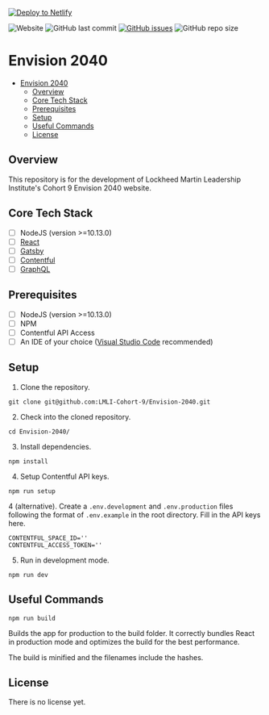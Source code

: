 [![Deploy to Netlify](https://www.netlify.com/img/deploy/button.svg)](https://app.netlify.com/start/deploy?repository=https://github.com/LMLI-Cohort-9/Envision-2040)

![Website](https://img.shields.io/website?url=http%3A%2F%2Fenvision2040.digital%2F)
![GitHub last commit](https://img.shields.io/github/last-commit/LMLI-Cohort-9/Envision-2040)
[![GitHub issues](https://img.shields.io/github/issues/LMLI-Cohort-9/Envision-2040)](https://github.com/LMLI-Cohort-9/Envision-2040/issues)
![GitHub repo size](https://img.shields.io/github/repo-size/LMLI-Cohort-9/Envision-2040)

# Envision 2040

- [Envision 2040](#envision-2040)
  - [Overview](#overview)
  - [Core Tech Stack](#core-tech-stack)
  - [Prerequisites](#prerequisites)
  - [Setup](#setup)
  - [Useful Commands](#useful)
  - [License](#license)

<a name="overview"/></a>
## Overview
This repository is for the development of Lockheed Martin Leadership Institute's Cohort 9 Envision 2040 website. 

<a name="tech"/></a>
## Core Tech Stack
- [ ] NodeJS (version >=10.13.0)
- [ ] [React](https://reactjs.org/)
- [ ] [Gatsby](https://www.gatsbyjs.com/)
- [ ] [Contentful](https://www.contentful.com/)
- [ ] [GraphQL](https://graphql.org/)

<a name="prereq"/></a>
## Prerequisites
- [ ] NodeJS (version >=10.13.0)
- [ ] NPM
- [ ] Contentful API Access
- [ ] An IDE of your choice ([Visual Studio Code](https://code.visualstudio.com/) recommended)

<a name="setup"/></a>
## Setup
1. Clone the repository.
```
git clone git@github.com:LMLI-Cohort-9/Envision-2040.git
```

2. Check into the cloned repository.
```
cd Envision-2040/
```

3. Install dependencies.
```
npm install
```

4. Setup Contentful API keys.
```
npm run setup
```

4 (alternative). Create a `.env.development` and `.env.production` files following the format of `.env.example` in the root directory.
Fill in the API keys here.
```
CONTENTFUL_SPACE_ID=''
CONTENTFUL_ACCESS_TOKEN=''
```

5. Run in development mode.
```
npm run dev
```

<a name="useful"/></a>
## Useful Commands
```
npm run build
```
Builds the app for production to the build folder.
It correctly bundles React in production mode and optimizes the build for the best performance.

The build is minified and the filenames include the hashes.

<a name="license"/></a>
## License
There is no license yet.
